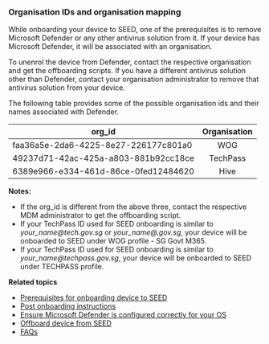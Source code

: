 ### Organisation IDs and organisation mapping

While onboarding your device to SEED, one of the prerequisites is to remove Microsoft Defender or any other antivirus solution from it. If your device has Microsoft Defender, it will be associated with an organisation.

To unenrol the device from Defender, contact the respective organisation and get the offboarding scripts. If you have a different antivirus solution other than Defender, contact your organisation administrator to remove that antivirus solution from your device.

The following table provides some of the possible organisation ids and their names associated with Defender.


| org_id  | Organisation |
| ------------- |:-------------:|
| faa36a5e-2da6-4225-8e27-226177c801a0      | WOG     |
| 49237d71-42ac-425a-a803-881b92cc18ce  | TechPass    |
| 6389e966-e334-461d-86ce-0fed12484620      | Hive     |


<div class="warn">
<p><b>Notes:</b></p>
<ul>
<li>If the org_id is different from the above three, contact the respective MDM administrator to get the offboarding script.</li>
<li>If your TechPass ID used for SEED onboarding is similar to <em>your_name<span>@</span>tech.gov.sg</em> or <em>your_name<span>@</span><agency>.gov.sg</em>, your device will be onboarded to SEED under WOG profile - SG Govt M365.</li>
<li>If your TechPass ID used for SEED onboarding is similar to <em>your_name<span>@</span>techpass.gov.sg</em>, your device will be onboarded to SEED under TECHPASS profile.</li>
</ul>
</div>



**Related topics**
- [Prerequisites for onboarding device to SEED](prerequisites-for-onboarding)
- [Post onboarding instructions](post-onboarding-instructions/post-onboarding-steps-and-verification)
- [Ensure Microsoft Defender is configured correctly for your OS](verify-microsoft-defender-is-configured-correctly-for-your-os)
- [Offboard device from SEED](offboard-device/offboard-device-from-seed)
- [FAQs](faqs/seed-faqs)
